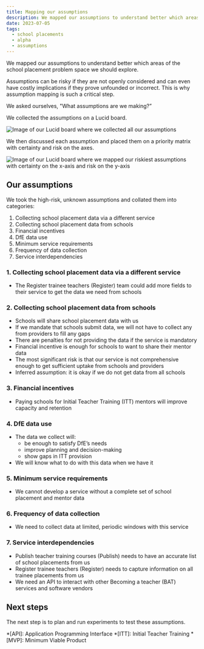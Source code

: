 ```yaml
---
title: Mapping our assumptions
description: We mapped our assumptions to understand better which areas of the school placement problem space we should explore
date: 2023-07-05
tags:
  - school placements
  - alpha
  - assumptions
---
```


We mapped our assumptions to understand better which areas of the school placement problem space we should explore.

Assumptions can be risky if they are not openly considered and can even have costly implications if they prove unfounded or incorrect. This is why assumption mapping is such a critical step.

We asked ourselves, "What assumptions are we making?”

We collected the assumptions on a Lucid board.

![Image of our Lucid board where we collected all our assumptions](collecting-our-assumptions.png 'Collecting our assumptions')

We then discussed each assumption and placed them on a priority matrix with certainty and risk on the axes.

![Image of our Lucid board where we mapped our riskiest assumptions with certainty on the x-axis and risk on the y-axis](mapping-our-riskiest-assumptions.png 'Mapping our riskiest assumptions')

## Our assumptions

We took the high-risk, unknown assumptions and collated them into categories:

1. Collecting school placement data via a different service
2. Collecting school placement data from schools
3. Financial incentives
4. DfE data use
5. Minimum service requirements
6. Frequency of data collection
7. Service interdependencies

### 1. Collecting school placement data via a different service

- The Register trainee teachers (Register) team could add more fields to their service to get the data we need from schools

### 2. Collecting school placement data from schools

- Schools will share school placement data with us
- If we mandate that schools submit data, we will not have to collect any from providers to fill any gaps
- There are penalties for not providing the data if the service is mandatory
- Financial incentive is enough for schools to want to share their mentor data
- The most significant risk is that our service is not comprehensive enough to get sufficient uptake from schools and providers
- Inferred assumption: it is okay if we do not get data from all schools

### 3. Financial incentives

- Paying schools for Initial Teacher Training (ITT) mentors will improve capacity and retention

### 4. DfE data use

- The data we collect will:
  - be enough to satisfy DfE’s needs
  - improve planning and decision-making
  - show gaps in ITT provision
- We will know what to do with this data when we have it

### 5. Minimum service requirements

- We cannot develop a service without a complete set of school placement and mentor data

### 6. Frequency of data collection

- We need to collect data at limited, periodic windows with this service

### 7. Service interdependencies

- Publish teacher training courses (Publish) needs to have an accurate list of school placements from us
- Register trainee teachers (Register) needs to capture information on all trainee placements from us
- We need an API to interact with other Becoming a teacher (BAT) services and software vendors

## Next steps

The next step is to plan and run experiments to test these assumptions.

*[API]: Application Programming Interface
*[ITT]: Initial Teacher Training
*[MVP]: Minimum Viable Product
